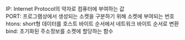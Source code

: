 IP: Internet Protocol의 약자로 컴퓨터에 부여하는 값   
PORT: 프로그램상에서 생성되는 소켓을 구분하기 위해 소켓에 부여되는 번호   
htons: short형 데이터를 호스트 바이트 순서에서 네트워크 바이트 순서로 변환   
bind: 초기화된 주소정보를 소켓에 할당하는 함수